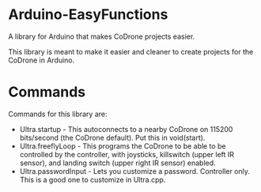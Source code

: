# Arduino-EasyFunctions
A library for Arduino that makes CoDrone projects easier.

This library is meant to make it easier and cleaner to create projects for the CoDrone in Arduino.

# Commands
Commands for this library are:
- Ultra.startup - This autoconnects to a nearby CoDrone on 115200 bits/second (the CoDrone default). Put this in void(start).
- Ultra.freeflyLoop - This programs the CoDrone to be able to be controlled by the controller, with joysticks, killswitch (upper left IR sensor), and landing switch (upper right IR sensor) enabled.
- Ultra.passwordInput - Lets you customize a password. Controller only. This is a good one to customize in Ultra.cpp.
